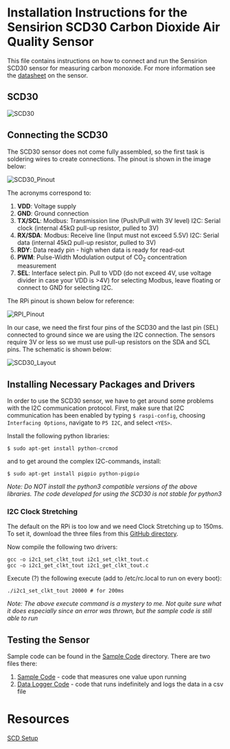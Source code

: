 # Installation Instructions for the Sensirion SCD30 Carbon Dioxide Air Quality Sensor
This file contains instructions on how to connect and run the Sensirion SCD30 sensor for measuring carbon monoxide. For more information see the [datasheet](https://www.sensirion.com/fileadmin/user_upload/customers/sensirion/Dokumente/0_Datasheets/CO2/Sensirion_CO2_Sensors_SCD30_Datasheet.pdf) on the sensor. 

## SCD30
![SCD30](https://www.mouser.com/images/marketingid/2018/img/187534792_Sensirion_SCD30SensorModule.png)

## Connecting the SCD30
The SCD30 sensor does not come fully assembled, so the first task is soldering wires to create connections. The pinout is shown in the image below:

![SCD30_Pinout](bevo_iaq/Setup/Images/scd30_pinout.png)

The acronyms correspond to:
1. **VDD**: Voltage supply
2. **GND**: Ground connection
3. **TX/SCL**: Modbus: Transmission line (Push/Pull with 3V level) I2C: Serial clock (internal 45kΩ pull-up resistor, pulled to 3V)
4. **RX/SDA**: Modbus: Receive line (Input must not exceed 5.5V) I2C: Serial data (internal 45kΩ pull-up resistor, pulled to 3V)
5. **RDY**: Data ready pin - high when data is ready for read-out
6. **PWM**: Pulse-Width Modulation output of CO$_2$ concentration measurement
7. **SEL**: Interface select pin. Pull to VDD (do not exceed 4V, use voltage divider in case your VDD is >4V) for selecting Modbus, leave floating or connect to GND for selecting I2C.

The RPi pinout is shown below for reference:

![RPI_Pinout](https://docs.microsoft.com/en-us/windows/iot-core/media/pinmappingsrpi/rp2_pinout.png)

In our case, we need the first four pins of the SCD30 and the last pin (SEL) connected to ground since we are using the I2C connection. The sensors require 3V or less so we must use pull-up resistors on the SDA and SCL pins. The schematic is shown below:

![SCD30_Layout](Layouts/SCD30_bb.png)

## Installing Necessary Packages and Drivers
In order to use the SCD30 sensor, we have to get around some problems with the I2C communication protocol. First, make sure that I2C communication has been enabled by typing ```$ raspi-config```, choosing ```Interfacing Options```, navigate to ```P5 I2C```, and select ```<YES>```. 

Install the following python libraries:
```
$ sudo apt-get install python-crcmod
```
and to get around the complex I2C-commands, install:
```
$ sudo apt-get install pigpio python-pigpio
```

*Note: Do NOT install the python3 compatible versions of the above libraries. The code developed for using the SCD30 is not stable for python3*

### I2C Clock Stretching
The default on the RPi is too low and we need Clock Stretching up to 150ms. To set it, download the three files from this [GitHub directory](https://github.com/raspihats/raspihats/tree/master/clk_stretch).

Now compile the following two drivers:
```
gcc -o i2c1_set_clkt_tout i2c1_set_clkt_tout.c
gcc -o i2c1_get_clkt_tout i2c1_get_clkt_tout.c
```

Execute (?) the following execute (add to /etc/rc.local to run on every boot):
```
./i2c1_set_clkt_tout 20000 # for 200ms
```

*Note: The above execute command is a mystery to me. Not quite sure what it does especially since an error was thrown, but the sample code is still able to run*

## Testing the Sensor

Sample code can be found in the [Sample Code](Sample_Code/SCD30/) directory. There are two files there:
1. [Sample Code](Sample_Code/SCD30/scd30_sample.py) - code that measures one value upon running
2. [Data Logger Code](Sample_Code/SCD30/scd30_datalogger.py) - code that runs indefinitely and logs the data in a csv file

# Resources

[SCD Setup](https://github.com/intelligent-environments-lab/bevobeacon2.0/tree/master/Setup/Sample_Code/SCD30)
